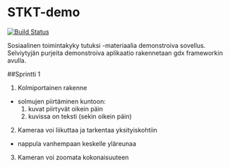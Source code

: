 # STKT-demo
[![Build Status](https://travis-ci.com/xvixvi/STKT-demo.svg?token=sh4x39JpJPADfNVudW1y&branch=master)](https://travis-ci.com/xvixvi/STKT-demo)

Sosiaalinen toimintakyky tutuksi -materiaalia demonstroiva sovellus. Selviytyjän purjeita demonstroiva aplikaatio rakennetaan gdx frameworkin avulla.

##Sprintti 1

1. Kolmiportainen rakenne
  - solmujen piirtäminen kuntoon:
    1. kuvat piirtyvät oikein päin
    2. kuvissa on teksti (sekin oikein päin)
2. Kameraa voi liikuttaa ja tarkentaa yksityiskohtiin
  - nappula vanhempaan keskelle yläreunaa
3. Kameran voi zoomata kokonaisuuteen
